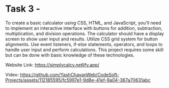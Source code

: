 # Task 3 - 
To create a basic calculator using CSS, HTML, and JavaScript, you'll need to implement an interactive interface with buttons for addition, subtraction, multiplication, and division operations. The calculator should have a display screen to show user input and results. Utilize CSS grid system for button alignments. Use event listeners, if-else statements, operators, and loops to handle user input and perform calculations. This project requires some skill but can be done with basic knowledge of these technologies.

Website Link: https://simplycalcy.netlify.app/

Video: 
https://github.com/YashChavanWeb/CodeSoft-Projects/assets/112185595/fc5997e1-9d8e-41ef-9a04-367a70631abc



